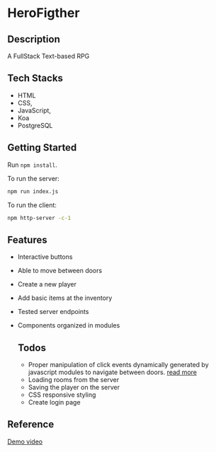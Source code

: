 # HeroFigther

## Description
A FullStack Text-based RPG

## Tech Stacks
- HTML
- CSS,
- JavaScript,
- Koa
- PostgreSQL

  
## Getting Started

Run `npm install`.

To run the server:

```bash
npm run index.js
```
To run the client:

```bash
npm http-server -c-1
```

## Features
- Interactive buttons
- Able to move between doors
- Create a new player
- Add basic items at the inventory
- Tested server endpoints
- Components organized in modules

  ## Todos
  - Proper manipulation of click events dynamically generated by javascript modules to navigate between doors. [read more](https://developer.mozilla.org/en-US/docs/Web/JavaScript/Guide/Modules)
  - Loading rooms from the server
  - Saving the player on the server
  - CSS responsive styling
  - Create login page

## Reference
[Demo video](https://www.youtube.com/watch?v=6kcrh7fVnqw)
